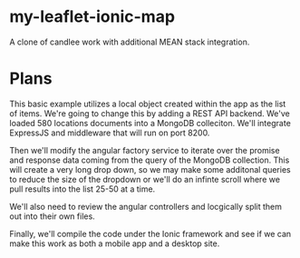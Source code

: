 # my-leaflet-ionic-map
A clone of candlee work with additional MEAN stack integration.

# Plans
This basic example utilizes a local object created within the app as the list of items. We're going to change this by adding a REST API backend. 
We've loaded 580 locations documents into a MongoDB colleciton. We'll integrate ExpressJS and middleware that will run on port 8200. 

Then we'll modify the angular factory service to iterate over the promise and response data coming from the query of the MongoDB collection.
This will create a very long drop down, so we may make some additonal queries to reduce the size of the dropdown or we'll do an infinte scroll where
we pull results into the list 25-50 at a time.

We'll also need to review the angular controllers and locgically split them out into their own files.

Finally, we'll compile the code under the Ionic framework and see if we can make this work as both a mobile app and a desktop site. 
